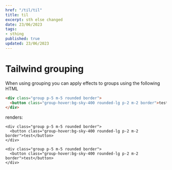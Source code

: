 ```yaml
---
href: "/til/til"
title: til
excerpt: sth else changed
date: 23/06/2023
tags:
- sthing
published: true
updated: 23/06/2023
---
```


# Tailwind grouping

When using grouping you can apply effects to groups
using the following HTML

```html
<div class="group p-5 m-5 rounded border">
  <button class="group-hover:bg-sky-400 rounded-lg p-2 m-2 border">test</button>
</div>
```

renders: 

```rawhtml
<div class="group p-5 m-5 rounded border">
  <button class="group-hover:bg-sky-400 rounded-lg p-2 m-2 border">test</button>
</div>
```
```rawhtml
<div class="group p-5 m-5 rounded border">
  <button class="group-hover:bg-sky-400 rounded-lg p-2 m-2 border">test</button>
</div>
```